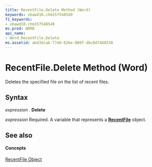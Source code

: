 ```yaml
---
title: RecentFile.Delete Method (Word)
keywords: vbawd10.chm157548549
f1_keywords:
- vbawd10.chm157548549
ms.prod: WORD
api_name:
- Word.RecentFile.Delete
ms.assetid: abd3dcab-77e0-626e-008f-dbc8d7468538
---
```



# RecentFile.Delete Method (Word)

Deletes the specified file on the list of recent files.


## Syntax

 _expression_ . **Delete**

 _expression_ Required. A variable that represents a **[RecentFile](recentfile-object-word.md)** object.


## See also


#### Concepts


[RecentFile Object](recentfile-object-word.md)

